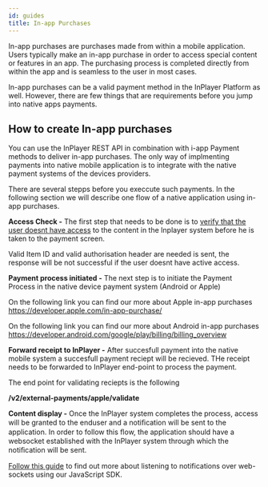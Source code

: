 ```yaml
---
id: guides
title: In-app Purchases
---
```


In-app purchases are purchases made from within a mobile application. Users typically make an in-app purchase in order to access special content or features in an app. The purchasing process is completed directly from within the app and is seamless to the user in most cases.

In-app purchases can be a valid payment method in the InPlayer Platform as well. However, there are few things that are requirements before you jump into native apps payments. 

## How to create In-app purchases

You can use the InPlayer REST API in combination with i-app Payment methods to deliver in-app purchases. The only way of implmenting payments into native mobile application is to integrate with the native payment systems of the devices providers. 

There are several stepps before you execcute such payments. In the following section we will describe one flow of a native application using in-app purchases.

**Access Check -** The first step that needs to be done is to [verify that the user doesnt have access](https://docs.inplayer.com/api/#operation/getAccess) to the content in the Inplayer system before he is taken to the payment screen.

Valid Item ID and valid authorisation header are needed is sent, the response will be not successful if the user doesnt have active access. 

**Payment process initiated -** The next step is to initiate the Payment Process in the native device payment system (Android or Apple)

On the following link you can find our more about Apple in-app purchases 
https://developer.apple.com/in-app-purchase/

On the following link you can find our more about Android in-app purchases 
https://developer.android.com/google/play/billing/billing_overview

**Forward receipt to InPlayer -**  After succesfull payment into the native mobile system a succesfull payment reciept will be recieved. THe receipt needs to be forwarded to InPlayer end-point to process the payment. 

The end point for validating reciepts is the following

**/v2/external-payments/apple/validate**

**Content display -** Once the InPlayer system completes the process, access will be granted to the enduser and a notiﬁcation will be sent to the application. In order to follow this ﬂow, the application should have a websocket established with the InPlayer system through which the notiﬁcation will be sent. 

[Follow this guide](https://docs.inplayer.com/api/#operation/getAccess) to find out more about listening to notifications over web-sockets using our JavaScript SDK.



